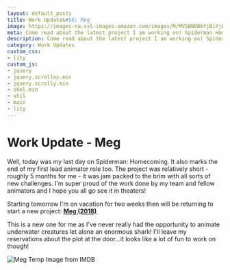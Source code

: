 ```yaml
---
layout: default_posts
title: Work Update&#58; Meg
image: https://images-na.ssl-images-amazon.com/images/M/MV5BNDBkYjBiYjQtZjQzZC00NTExLWE2OGEtZTZiZmEwYzk3Y2ZkXkEyXkFqcGdeQXVyNjkzNTUxNjQ@._V1_SY1000_CR0,0,1333,1000_AL_.jpg
meta: Come read about the latest project I am working on! Spiderman Homecoming is over and I'm now moving onto Meg!
description: Come read about the latest project I am working on! Spiderman Homecoming is over and I'm now moving onto Meg!
category: Work Updates
custom_css:
- lity
custom_js:
- jquery
- jquery.scrollex.min
- jquery.scrolly.min
- skel.min
- util
- main
- lity
---
```

<h1 class="major">Work Update - Meg</h1>

Well, today was my last day on Spiderman: Homecoming. It also marks the end of my first lead animator role too. The project was relatively short - roughly 5 months for me - it was jam packed to the brim with all sorts of new challenges. I'm super proud of the work done by my team and fellow animators and I hope you all go see it in theaters! 


Starting tomorrow I'm on vacation for two weeks then will be returning to start a new project: **[Meg (2018)](http://www.imdb.com/title/tt4779682/)**


This is a new one for me as I've never really had the opportunity to animate underwater creatures let alone an enormous shark! I'll leave my reservations about the plot at the door...it looks like a lot of fun to work on though!
<div>
    <span class="image fit_half">
        <img src="https://images-na.ssl-images-amazon.com/images/M/MV5BNDBkYjBiYjQtZjQzZC00NTExLWE2OGEtZTZiZmEwYzk3Y2ZkXkEyXkFqcGdeQXVyNjkzNTUxNjQ@._V1_SY1000_CR0,0,1333,1000_AL_.jpg" alt="Meg Temp Image from IMDB"/>
    </span>
</div>





